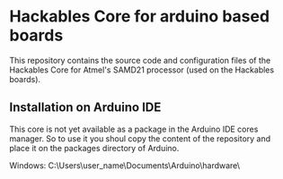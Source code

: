 # Hackables Core for arduino based boards

This repository contains the source code and configuration files of the Hackables Core
for Atmel's SAMD21 processor (used on the Hackables boards).

## Installation on Arduino IDE

This core is not yet available as a package in the Arduino IDE cores manager.
So to use it you shoul copy the content of the repository and place it on the packages directory of Arduino.

Windows:
C:\Users\user_name\Documents\Arduino\hardware\



